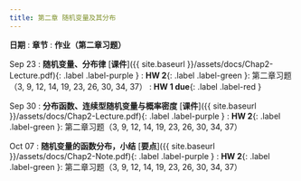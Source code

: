 ```yaml
---
title: 第二章 随机变量及其分布
---
```

**日期**
: **章节**
  : **作业（第二章习题）**

Sep 23
: **随机变量、分布律** [**课件**]({{ site.baseurl }}/assets/docs/Chap2-Lecture.pdf){: .label .label-purple }
  : **HW 2**{: .label .label-green }: 第二章习题（3, 9, 12, 14, 19, 23, 26, 30, 34, 37）
: **HW 1 due**{: .label .label-red }

Sep 30
: **分布函数、连续型随机变量与概率密度** [**课件**]({{ site.baseurl }}/assets/docs/Chap2-Lecture.pdf){: .label .label-purple }
  : **HW 2**{: .label .label-green }: 第二章习题（3, 9, 12, 14, 19, 23, 26, 30, 34, 37）

Oct 07
: **随机变量的函数分布，小结** [**要点**]({{ site.baseurl }}/assets/docs/Chap2-Note.pdf){: .label .label-purple }
  : **HW 2**{: .label .label-green }: 第二章习题（3, 9, 12, 14, 19, 23, 26, 30, 34, 37）



